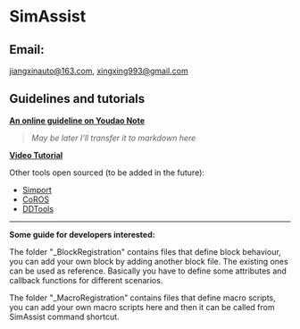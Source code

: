 # SimAssist

## Email:
jiangxinauto@163.com, xingxing993@gmail.com

## Guidelines and tutorials

**[An online guideline on Youdao Note](https://note.youdao.com/s/Hfy8Df83)**
> _May be later I'll transfer it to markdown here_

**[Video Tutorial](http://list.youku.com/albumlist/show?id=27863410&ascending=1&page=1)**

Other tools open sourced (to be added in the future):
- [Simport](https://github.com/xingxing993/Simport)
- [CoROS](https://github.com/xingxing993/CoROS)
- [DDTools](https://github.com/xingxing993/DDTools)

-------------------------
**Some guide for developers interested:**

The folder "_BlockRegistration" contains files that define block behaviour, you can add your own block by adding another block file. The existing ones can be used as reference. Basically you have to define some attributes and callback functions for different scenarios.

The folder "_MacroRegistration" contains files that define macro scripts, you can add your own macro scripts here and then it can be called from SimAssist command shortcut.

